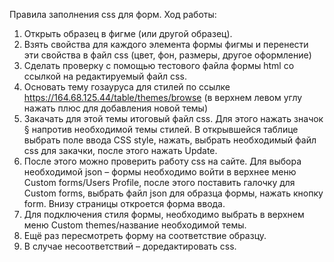Правила заполнения css для форм.
Ход работы:
1.	Открыть образец в фигме (или другой образец).
2.	Взять свойства для каждого элемента формы фигмы и перенести эти свойства в файл css (цвет, фон, размеры, другое оформление)
3.	Сделать проверку с помощью тестового файла формы html со ссылкой на редактируемый файл css.
4.	Основать тему гозауруса для стилей по ссылке https://164.68.125.44/table/themes/browse (в верхнем левом углу нажать плюс для добавления новой темы)
5.	Закачать для этой темы итоговый файл css. Для этого нажать значок § напротив необходимой темы стилей. В открывшейся таблице выбрать поле ввода CSS style, нажать, выбрать необходимый файл css для закачки, после этого нажать Update.
6.	После этого можно проверить работу css на сайте. Для выбора необходимой json – формы необходимо войти в верхнее меню Custom forms/Users Profile, после этого поставить галочку для Custom forms, выбрать файл json для образца формы, нажать кнопку form. Внизу страницы откроется форма ввода.
7.	Для подключения стиля формы, необходимо выбрать в верхнем меню Custom themes/название необходимой темы.
8.	Ещё раз пересмотреть форму на соответствие образцу.
9.	В случае несоответствий – доредактировать css.
